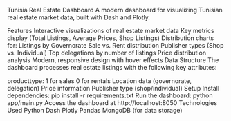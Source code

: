 Tunisia Real Estate Dashboard
A modern dashboard for visualizing Tunisian real estate market data, built with Dash and Plotly.

Features
Interactive visualizations of real estate market data
Key metrics display (Total Listings, Average Prices, Shop Listings)
Distribution charts for:
Listings by Governorate
Sale vs. Rent distribution
Publisher types (Shop vs. Individual)
Top delegations by number of listings
Price distribution analysis
Modern, responsive design with hover effects
Data Structure
The dashboard processes real estate listings with the following key attributes:

producttype:
1 for sales
0 for rentals
Location data (governorate, delegation)
Price information
Publisher type (shop/individual)
Setup
Install dependencies:
pip install -r requirements.txt
Run the dashboard:
python app/main.py
Access the dashboard at http://localhost:8050
Technologies Used
Python
Dash
Plotly
Pandas
MongoDB (for data storage)